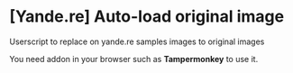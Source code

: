 # [Yande.re] Auto-load original image
Userscript to replace on yande.re samples images to original images

You need addon in your browser such as **Tampermonkey** to use it.
